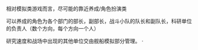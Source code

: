 相对模拟类游戏而言，尽可能的靠近养成/角色扮演类

可以养成的角色为各个部门的部长，副部长，战斗小队的队长和副队长，科研单位的负责人（数个方向，每个方向一个人）

研究速度和战场中出现的其他单位交由舰船模拟部分管理。
·
